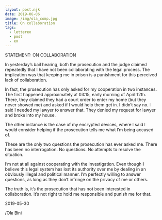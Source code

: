 ```yaml
---
layout: post.njk
date: 2019-06-06
image: /img/ola_comp.jpg
title: On collaboration
tags:
  - lettereo
  - post
  - eo
---
```

STATEMENT: ON COLLABORATION

In yesterday’s bail hearing, both the prosecution and the judge claimed repeatedly that I have not been collaborating with the legal process. The implication was that keeping me in prison is a punishment for this perceived lack of collaboration.

In fact, the prosecution has only asked for my cooperation in two instances. The first happened approximately at 03:15, early  morning of April 12th. There, they claimed they had a court order to enter my home (but they never showed me) and asked if I would help them get in. I didn’t say no. I said I needed my lawyer to answer that. They denied my request for lawyer and broke into my house.

The other instance is the case of my encrypted devices, where I said I would consider helping if the prosecution tells me what I’m being accused of.

These are the only two questions the prosecution has ever asked me. There has been no interrogation. No questions. No attempts to resolve the situation.

I’m not at all against cooperating with the investigation. Even though I believe this legal system has lost its authority over me by dealing in an obviously illegal and political manner. I’m perfectly willing to answer questions, as long as they don’t infringe on the privacy of me or others.

The truth is, it’s the prosecution that has not been interested in collaboration. It’s not right to hold me responsible and punish me for that.

2019-05-30

/Ola Bini
